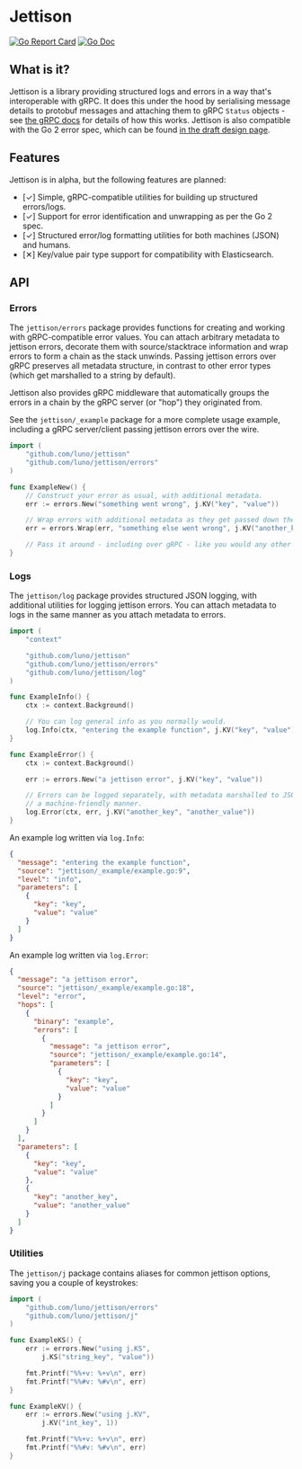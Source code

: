 # Jettison
[![Go Report Card](https://goreportcard.com/badge/github.com/luno/jettison?style=flat-square)](https://goreportcard.com/report/github.com/luno/jettison)
[![Go Doc](https://img.shields.io/badge/godoc-reference-blue.svg?style=flat-square)](http://godoc.org/github.com/luno/jettison)

## What is it?
Jettison is a library providing structured logs and errors in a way that's
interoperable with gRPC. It does this under the hood by serialising message
details to protobuf messages and attaching them to gRPC `Status` objects - 
see [the gRPC docs](https://godoc.org/google.golang.org/grpc/status) for 
details of how this works. Jettison is also compatible with the Go 2 error
spec, which can be found [in the draft design page](https://go.googlesource.com/proposal/+/master/design/go2draft.md).

## Features
Jettison is in alpha, but the following features are planned:

* [✓] Simple, gRPC-compatible utilities for building up structured errors/logs.
* [✓] Support for error identification and unwrapping as per the Go 2 spec.
* [✓] Structured error/log formatting utilities for both machines (JSON) and 
      humans.
* [✕] Key/value pair type support for compatibility with Elasticsearch.

## API
### Errors
The `jettison/errors` package provides functions for creating and working with
gRPC-compatible error values. You can attach arbitrary metadata to jettison
errors, decorate them with source/stacktrace information and wrap errors to
form a chain as the stack unwinds. Passing jettison errors over gRPC preserves 
all metadata structure, in contrast to other error types (which get marshalled 
to a string by default).

Jettison also provides gRPC middleware that automatically groups the errors 
in a chain by the gRPC server (or "hop") they originated from.

See the `jettison/_example` package for a more complete usage example, including
a gRPC server/client passing jettison errors over the wire.

```GO
import (
    "github.com/luno/jettison"
    "github.com/luno/jettison/errors"
)

func ExampleNew() {
	// Construct your error as usual, with additional metadata.
	err := errors.New("something went wrong", j.KV("key", "value"))

	// Wrap errors with additional metadata as they get passed down the stack.
	err = errors.Wrap(err, "something else went wrong", j.KV("another_key", "another_value"))

	// Pass it around - including over gRPC - like you would any other error.
}
```

### Logs
The `jettison/log` package provides structured JSON logging, with additional
utilities for logging jettison errors. You can attach metadata to logs in the
same manner as you attach metadata to errors.

```GO
import (
    "context"

    "github.com/luno/jettison"
    "github.com/luno/jettison/errors"
    "github.com/luno/jettison/log"
)

func ExampleInfo() {
	ctx := context.Background()

	// You can log general info as you normally would.
	log.Info(ctx, "entering the example function", j.KV("key", "value"))
}

func ExampleError() {
	ctx := context.Background()

	err := errors.New("a jettison error", j.KV("key", "value"))

	// Errors can be logged separately, with metadata marshalled to JSON in
	// a machine-friendly manner.
	log.Error(ctx, err, j.KV("another_key", "another_value"))
}
```

An example log written via `log.Info`:
```JSON
{
  "message": "entering the example function",
  "source": "jettison/_example/example.go:9",
  "level": "info",
  "parameters": [
    {
      "key": "key",
      "value": "value"
    }
  ]
}
```

An example log written via `log.Error`:
```JSON
{
  "message": "a jettison error",
  "source": "jettison/_example/example.go:18",
  "level": "error",
  "hops": [
    {
      "binary": "example",
      "errors": [
        {
          "message": "a jettison error",
          "source": "jettison/_example/example.go:14",
          "parameters": [
            {
              "key": "key",
              "value": "value"
            }
          ]
        }
      ]
    }
  ],
  "parameters": [
    {
      "key": "key",
      "value": "value"
    },
    {
      "key": "another_key",
      "value": "another_value"
    }
  ]
}
```

### Utilities
The `jettison/j` package contains aliases for common jettison options,
saving you a couple of keystrokes:

```GO
import (
    "github.com/luno/jettison/errors"
    "github.com/luno/jettison/j"
)

func ExampleKS() {
	err := errors.New("using j.KS",
		j.KS("string_key", "value"))

	fmt.Printf("%%+v: %+v\n", err)
	fmt.Printf("%%#v: %#v\n", err)
}

func ExampleKV() {
	err := errors.New("using j.KV",
		j.KV("int_key", 1))

	fmt.Printf("%%+v: %+v\n", err)
	fmt.Printf("%%#v: %#v\n", err)
}
```
